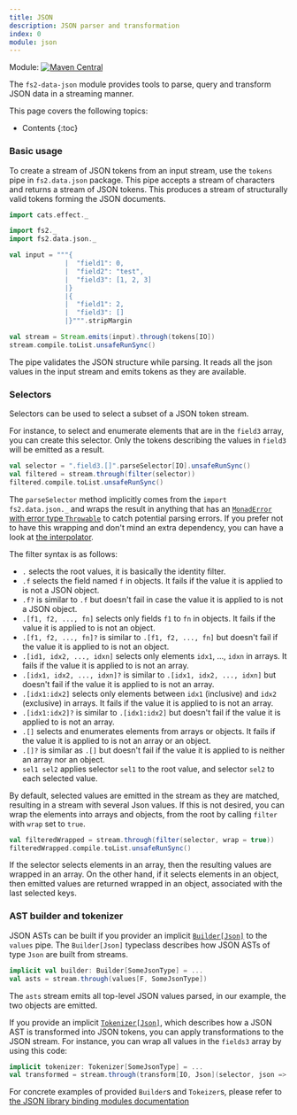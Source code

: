 ```yaml
---
title: JSON
description: JSON parser and transformation
index: 0
module: json
---
```


Module: [![Maven Central](https://img.shields.io/maven-central/v/org.gnieh/fs2-data-json_2.13.svg)](https://mvnrepository.com/artifact/org.gnieh/fs2-data-json_2.13)

The `fs2-data-json` module provides tools to parse, query and transform JSON data in a streaming manner.

This page covers the following topics:
* Contents
{:toc}

### Basic usage

To create a stream of JSON tokens from an input stream, use the `tokens` pipe in `fs2.data.json` package. This pipe accepts a stream of characters and returns a stream of JSON tokens. This produces a stream of structurally valid tokens forming the JSON documents.

```scala mdoc
import cats.effect._

import fs2._
import fs2.data.json._

val input = """{
              |  "field1": 0,
              |  "field2": "test",
              |  "field3": [1, 2, 3]
              |}
              |{
              |  "field1": 2,
              |  "field3": []
              |}""".stripMargin

val stream = Stream.emits(input).through(tokens[IO])
stream.compile.toList.unsafeRunSync()
```

The pipe validates the JSON structure while parsing. It reads all the json values in the input stream and emits tokens as they are available.

### Selectors

Selectors can be used to select a subset of a JSON token stream.

For instance, to select and enumerate elements that are in the `field3` array, you can create this selector. Only the tokens describing the values in `field3` will be emitted as a result.

```scala mdoc
val selector = ".field3.[]".parseSelector[IO].unsafeRunSync()
val filtered = stream.through(filter(selector))
filtered.compile.toList.unsafeRunSync()
```

The `parseSelector` method implicitly comes from the `import fs2.data.json._` and wraps the result in anything that has an [`MonadError` with error type `Throwable`][monad-error] to catch potential parsing errors. If you prefer not to have this wrapping and don't mind an extra dependency, you can have a look at [the interpolator][interpolator-doc].

The filter syntax is as follows:
  - `.` selects the root values, it is basically the identity filter.
  - `.f` selects the field named `f` in objects. It fails if the value it is applied to is not a JSON object.
  - `.f?` is similar to `.f` but doesn't fail in case the value it is applied to is not a JSON object.
  - `.[f1, f2, ..., fn]` selects only fields `f1` to `fn` in objects. It fails if the value it is applied to is not an object.
  - `.[f1, f2, ..., fn]?` is similar to `.[f1, f2, ..., fn]` but doesn't fail if the value it is applied to is not an object.
  - `.[id1, idx2, ..., idxn]` selects only elements `idx1`, ..., `idxn` in arrays. It fails if the value it is applied to is not an array.
  - `.[idx1, idx2, ..., idxn]?` is similar to `.[idx1, idx2, ..., idxn]` but doesn't fail if the value it is applied to is not an array.
  - `.[idx1:idx2]` selects only elements between `idx1` (inclusive) and `idx2` (exclusive) in arrays. It fails if the value it is applied to is not an array.
  - `.[idx1:idx2]?` is similar to `.[idx1:idx2]` but doesn't fail if the value it is applied to is not an array.
  - `.[]` selects and enumerates elements from arrays or objects. It fails if the value it is applied to is not an array or an object.
  - `.[]?` is similar as `.[]` but doesn't fail if the value it is applied to is neither an array nor an object.
  - `sel1 sel2` applies selector `sel1` to the root value, and selector `sel2` to each selected value.

By default, selected values are emitted in the stream as they are matched, resulting in a stream with several Json values.
If this is not desired, you can wrap the elements into arrays and objects, from the root by calling `filter` with `wrap` set to `true`.

```scala mdoc
val filteredWrapped = stream.through(filter(selector, wrap = true))
filteredWrapped.compile.toList.unsafeRunSync()
```

If the selector selects elements in an array, then the resulting values are wrapped in an array.
On the other hand, if it selects elements in an object, then emitted values are returned wrapped in an object, associated with the last selected keys.

### AST builder and tokenizer

JSON ASTs can be built if you provider an implicit [`Builder[Json]`][builder-api] to the `values` pipe. The `Builder[Json]` typeclass describes how JSON ASTs of type `Json` are built from streams.

```scala
implicit val builder: Builder[SomeJsonType] = ...
val asts = stream.through(values[F, SomeJsonType])
```

The `asts` stream emits all top-level JSON values parsed, in our example, the two objects are emitted.

If you provide an implicit [`Tokenizer[Json]`][tokenizer-api], which describes how a JSON AST is transformed into JSON tokens, you can apply transformations to the JSON stream. For instance, you can wrap all values in the `fields3` array by using this code:

```scala
implicit tokenizer: Tokenizer[SomeJsonType] = ...
val transformed = stream.through(transform[IO, Json](selector, json => SomeJsonObject("test" -> json)))
```
For concrete examples of provided `Builder`s and `Tokeizer`s, please refer to [the JSON library binding modules documentation][json-lib-doc]

[json-lib-doc]: /documentation/json/libraries
[interpolator-doc]: /documentation/json/libraries
[builder-api]: /api/fs2/data/json/ast/Builder.html
[tokenizer-api]: /api/fs2/data/json/ast/Tokenizer.html
[monad-error]: https://typelevel.org/cats/api/cats/MonadError.html
